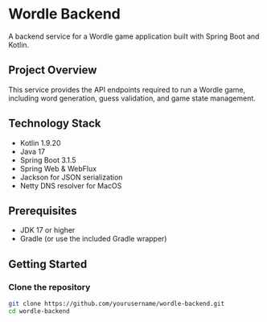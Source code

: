 # Wordle Backend

A backend service for a Wordle game application built with Spring Boot and Kotlin.

## Project Overview

This service provides the API endpoints required to run a Wordle game, including word generation, guess validation, and game state management.

## Technology Stack

- Kotlin 1.9.20
- Java 17
- Spring Boot 3.1.5
- Spring Web & WebFlux
- Jackson for JSON serialization
- Netty DNS resolver for MacOS

## Prerequisites

- JDK 17 or higher
- Gradle (or use the included Gradle wrapper)

## Getting Started

### Clone the repository

```bash
git clone https://github.com/yourusername/wordle-backend.git
cd wordle-backend